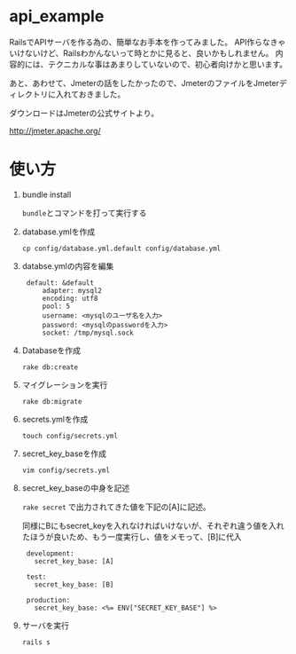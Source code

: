 # api_example

RailsでAPIサーバを作る為の、簡単なお手本を作ってみました。
API作らなきゃいけないけど、Railsわかんないって時とかに見ると、良いかもしれません。
内容的には、テクニカルな事はあまりしていないので、初心者向けかと思います。

あと、あわせて、Jmeterの話をしたかったので、JmeterのファイルをJmeterディレクトリに入れておきました。

ダウンロードはJmeterの公式サイトより。

http://jmeter.apache.org/

# 使い方

1. bundle install

	`bundle`とコマンドを打って実行する
	
2. database.ymlを作成

	`cp config/database.yml.default config/database.yml`

3. databse.ymlの内容を編集
	
        default: &default
            adapter: mysql2
            encoding: utf8
            pool: 5
            username: <mysqlのユーザ名を入力>
            password: <mysqlのpasswordを入力>
            socket: /tmp/mysql.sock
        
  
4. Databaseを作成

	`rake db:create`

5. マイグレーションを実行

	`rake db:migrate`

6. secrets.ymlを作成

	`touch config/secrets.yml`


7. secret_key_baseを作成

	`vim config/secrets.yml`

8. secret_key_baseの中身を記述

	`rake secret`
	で出力されてきた値を下記の[A]に記述。
	
	同様にBにもsecret_keyを入れなければいけないが、それぞれ違う値を入れたほうが良いため、もう一度実行し、値をメモって、[B]に代入

        development:
          secret_key_base: [A]

        test:
          secret_key_base: [B]

        production:
          secret_key_base: <%= ENV["SECRET_KEY_BASE"] %>



9. サーバを実行

	`rails s`


